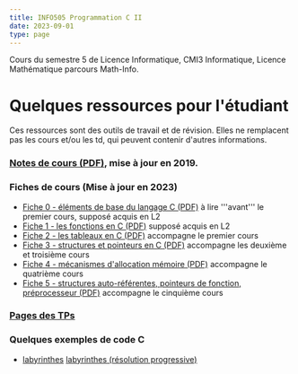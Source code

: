 ```yaml
---
title: INFO505 Programmation C II
date: 2023-09-01
type: page
---
```


Cours du semestre 5 de Licence Informatique, CMI3 Informatique, Licence Mathématique parcours Math-Info.

# Quelques ressources pour l'étudiant

Ces ressources sont des outils de travail et de révision. Elles ne
remplacent pas les cours et/ou les td, qui peuvent contenir d'autres
informations.

### [Notes de cours (PDF)](Cours/notes-de-cours.pdf), mise à jour en 2019.

### Fiches de cours (Mise à jour en 2023)

* [Fiche 0 - éléments de base du langage C (PDF)](Cours/fiche-0.pdf) à lire '''avant''' le premier cours, supposé acquis en L2
* [Fiche 1 - les fonctions en C (PDF)](Cours/fiche-1.pdf)  supposé acquis en L2
* [Fiche 2 - les tableaux en C (PDF)](Cours/fiche-2.pdf) accompagne le premier cours
* [Fiche 3 - structures et pointeurs en C (PDF)](Cours/fiche-3.pdf) accompagne les deuxième et troisième cours 
* [Fiche 4 - mécanismes d'allocation mémoire (PDF)](Cours/fiche-4.pdf) accompagne le quatrième cours 
* [Fiche 5 - structures auto-référentes, pointeurs de fonction, préprocesseur (PDF)](Cours/fiche-5.pdf) accompagne le cinquième cours

### [Pages des TPs](Tests/html)

### Quelques exemples de code C

* [labyrinthes](Lessons/lesson-3-a.c) [labyrinthes (résolution progressive)](Lessons/lesson-3-b.c)